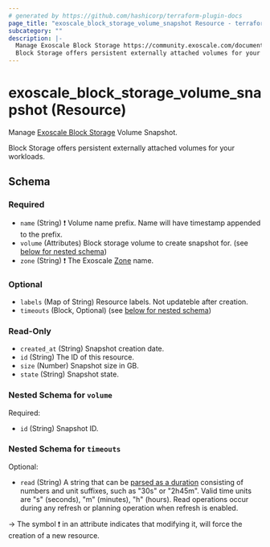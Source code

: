 ```yaml
---
# generated by https://github.com/hashicorp/terraform-plugin-docs
page_title: "exoscale_block_storage_volume_snapshot Resource - terraform-provider-exoscale"
subcategory: ""
description: |-
  Manage Exoscale Block Storage https://community.exoscale.com/documentation/block-storage/ Volume Snapshot.
  Block Storage offers persistent externally attached volumes for your workloads.
---
```


# exoscale_block_storage_volume_snapshot (Resource)

Manage [Exoscale Block Storage](https://community.exoscale.com/documentation/block-storage/) Volume Snapshot.

Block Storage offers persistent externally attached volumes for your workloads.



<!-- schema generated by tfplugindocs -->
## Schema

### Required

- `name` (String) ❗ Volume name prefix. Name will have timestamp appended to the prefix.
- `volume` (Attributes) Block storage volume to create snapshot for. (see [below for nested schema](#nestedatt--volume))
- `zone` (String) ❗ The Exoscale [Zone](https://www.exoscale.com/datacenters/) name.

### Optional

- `labels` (Map of String) Resource labels. Not updateble after creation.
- `timeouts` (Block, Optional) (see [below for nested schema](#nestedblock--timeouts))

### Read-Only

- `created_at` (String) Snapshot creation date.
- `id` (String) The ID of this resource.
- `size` (Number) Snapshot size in GB.
- `state` (String) Snapshot state.

<a id="nestedatt--volume"></a>
### Nested Schema for `volume`

Required:

- `id` (String) Snapshot ID.


<a id="nestedblock--timeouts"></a>
### Nested Schema for `timeouts`

Optional:

- `read` (String) A string that can be [parsed as a duration](https://pkg.go.dev/time#ParseDuration) consisting of numbers and unit suffixes, such as "30s" or "2h45m". Valid time units are "s" (seconds), "m" (minutes), "h" (hours). Read operations occur during any refresh or planning operation when refresh is enabled.

-> The symbol ❗ in an attribute indicates that modifying it, will force the creation of a new resource.



